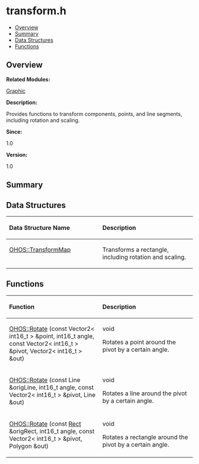 # transform.h<a name="EN-US_TOPIC_0000001054799581"></a>

-   [Overview](#section1344393400165629)
-   [Summary](#section1626555434165629)
-   [Data Structures](#nested-classes)
-   [Functions](#func-members)

## **Overview**<a name="section1344393400165629"></a>

**Related Modules:**

[Graphic](graphic.md)

**Description:**

Provides functions to transform components, points, and line segments, including rotation and scaling. 

**Since:**

1.0

**Version:**

1.0

## **Summary**<a name="section1626555434165629"></a>

## Data Structures<a name="nested-classes"></a>

<a name="table1311342459165629"></a>
<table><thead align="left"><tr id="row723922258165629"><th class="cellrowborder" valign="top" width="50%" id="mcps1.1.3.1.1"><p id="p1684391041165629"><a name="p1684391041165629"></a><a name="p1684391041165629"></a>Data Structure Name</p>
</th>
<th class="cellrowborder" valign="top" width="50%" id="mcps1.1.3.1.2"><p id="p27498225165629"><a name="p27498225165629"></a><a name="p27498225165629"></a>Description</p>
</th>
</tr>
</thead>
<tbody><tr id="row1725802711165629"><td class="cellrowborder" valign="top" width="50%" headers="mcps1.1.3.1.1 "><p id="p1890291274165629"><a name="p1890291274165629"></a><a name="p1890291274165629"></a><a href="ohos-transformmap.md">OHOS::TransformMap</a></p>
</td>
<td class="cellrowborder" valign="top" width="50%" headers="mcps1.1.3.1.2 "><p id="p1230270168165629"><a name="p1230270168165629"></a><a name="p1230270168165629"></a>Transforms a rectangle, including rotation and scaling. </p>
</td>
</tr>
</tbody>
</table>

## Functions<a name="func-members"></a>

<a name="table1833634665165629"></a>
<table><thead align="left"><tr id="row1999198569165629"><th class="cellrowborder" valign="top" width="50%" id="mcps1.1.3.1.1"><p id="p950315557165629"><a name="p950315557165629"></a><a name="p950315557165629"></a>Function</p>
</th>
<th class="cellrowborder" valign="top" width="50%" id="mcps1.1.3.1.2"><p id="p233174221165629"><a name="p233174221165629"></a><a name="p233174221165629"></a>Description</p>
</th>
</tr>
</thead>
<tbody><tr id="row1381140741165629"><td class="cellrowborder" valign="top" width="50%" headers="mcps1.1.3.1.1 "><p id="p206896124165629"><a name="p206896124165629"></a><a name="p206896124165629"></a><a href="graphic.md#ga9bb4f3256ad01b5abdd347de1fea09ee">OHOS::Rotate</a> (const Vector2&lt; int16_t &gt; &amp;point, int16_t angle, const Vector2&lt; int16_t &gt; &amp;pivot, Vector2&lt; int16_t &gt; &amp;out)</p>
</td>
<td class="cellrowborder" valign="top" width="50%" headers="mcps1.1.3.1.2 "><p id="p364869833165629"><a name="p364869833165629"></a><a name="p364869833165629"></a>void </p>
<p id="p1647579977165629"><a name="p1647579977165629"></a><a name="p1647579977165629"></a>Rotates a point around the pivot by a certain angle. </p>
</td>
</tr>
<tr id="row142228895165629"><td class="cellrowborder" valign="top" width="50%" headers="mcps1.1.3.1.1 "><p id="p111827791165629"><a name="p111827791165629"></a><a name="p111827791165629"></a><a href="graphic.md#gac57d591450b239f8e375f4c7b287f0d8">OHOS::Rotate</a> (const Line &amp;origLine, int16_t angle, const Vector2&lt; int16_t &gt; &amp;pivot, Line &amp;out)</p>
</td>
<td class="cellrowborder" valign="top" width="50%" headers="mcps1.1.3.1.2 "><p id="p44948928165629"><a name="p44948928165629"></a><a name="p44948928165629"></a>void </p>
<p id="p632493127165629"><a name="p632493127165629"></a><a name="p632493127165629"></a>Rotates a line around the pivot by a certain angle. </p>
</td>
</tr>
<tr id="row550669960165629"><td class="cellrowborder" valign="top" width="50%" headers="mcps1.1.3.1.1 "><p id="p2098255051165629"><a name="p2098255051165629"></a><a name="p2098255051165629"></a><a href="graphic.md#ga77d0dea6024cd2bb980f27f789db77c3">OHOS::Rotate</a> (const <a href="rect.md">Rect</a> &amp;origRect, int16_t angle, const Vector2&lt; int16_t &gt; &amp;pivot, Polygon &amp;out)</p>
</td>
<td class="cellrowborder" valign="top" width="50%" headers="mcps1.1.3.1.2 "><p id="p501156371165629"><a name="p501156371165629"></a><a name="p501156371165629"></a>void </p>
<p id="p2131553966165629"><a name="p2131553966165629"></a><a name="p2131553966165629"></a>Rotates a rectangle around the pivot by a certain angle. </p>
</td>
</tr>
</tbody>
</table>

